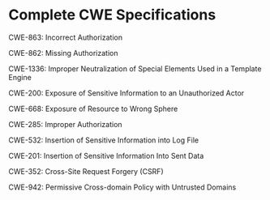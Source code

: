 

# Complete CWE Specifications

CWE-863: Incorrect Authorization

CWE-862: Missing Authorization

CWE-1336: Improper Neutralization of Special Elements Used in a Template Engine

CWE-200: Exposure of Sensitive Information to an Unauthorized Actor

CWE-668: Exposure of Resource to Wrong Sphere

CWE-285: Improper Authorization

CWE-532: Insertion of Sensitive Information into Log File

CWE-201: Insertion of Sensitive Information Into Sent Data

CWE-352: Cross-Site Request Forgery (CSRF)

CWE-942: Permissive Cross-domain Policy with Untrusted Domains